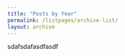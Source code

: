 ```yaml
---
title: "Posts by Year"
permalink: /listpages/archive-list/
layout: archive
---
```


sdafsdafasdfasdf
